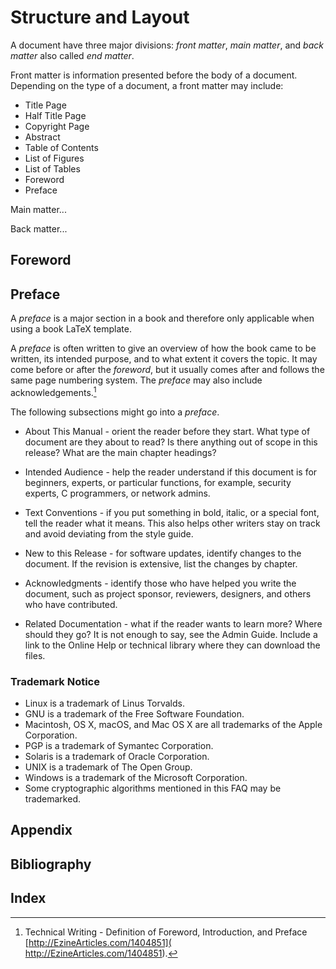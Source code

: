 # Structure and Layout

A document have three major divisions: *front matter*, *main matter*,
and *back matter* also called *end matter*.

Front matter is information presented before the body of a document.
Depending on the type of a document, a front matter may include:

* Title Page
* Half Title Page
* Copyright Page
* Abstract
* Table of Contents
* List of Figures
* List of Tables
* Foreword
* Preface

Main matter...

Back matter...


## Foreword



## Preface

A _preface_ is a major section in a book and therefore only applicable
when using a book LaTeX template.

A _preface_ is often written to give an overview of how the book came
to be written, its intended purpose, and to what extent it covers the
topic.
It may come before or after the _foreword_, but it usually comes after
and follows the same page numbering system.
The _preface_ may also include acknowledgements.[^preface_wlmoore]

[^preface_wlmoore]:
    Technical Writing - Definition of Foreword, Introduction, and
    Preface [http://EzineArticles.com/1404851](
    http://EzineArticles.com/1404851).

The following subsections might go into a _preface_.

* About This Manual - orient the reader before they start.
  What type of document are they  about to read?
  Is there anything out of scope in this release?
  What  are the main chapter headings?

* Intended Audience - help the reader understand if this document is for
  beginners, experts, or particular functions, for example, security
  experts, C programmers, or network admins.

* Text Conventions - if you put something in bold, italic, or a special
  font, tell the reader what it means. This also helps other writers
  stay on track and avoid deviating from the style guide.

* New to this Release - for software updates, identify changes to the
  document.
  If the revision is extensive, list the changes by chapter.

* Acknowledgments - identify those who have helped you write the
  document, such as project sponsor, reviewers, designers, and others
  who have contributed.

* Related Documentation - what if the reader wants to learn more?
  Where should they go?
  It is not enough to say, see the Admin Guide.
  Include a link to the Online Help or technical library where they can
  download the files.


### Trademark Notice

* Linux is a trademark of Linus Torvalds.
* GNU is a trademark of the Free Software Foundation.
* Macintosh, OS X, macOS, and Mac OS X are all trademarks of the Apple Corporation.
* PGP is a trademark of Symantec Corporation.
* Solaris is a trademark of Oracle Corporation.
* UNIX is a trademark of The Open Group.
* Windows is a trademark of the Microsoft Corporation.
* Some cryptographic algorithms mentioned in this FAQ may be trademarked.


## Appendix



## Bibliography



## Index

